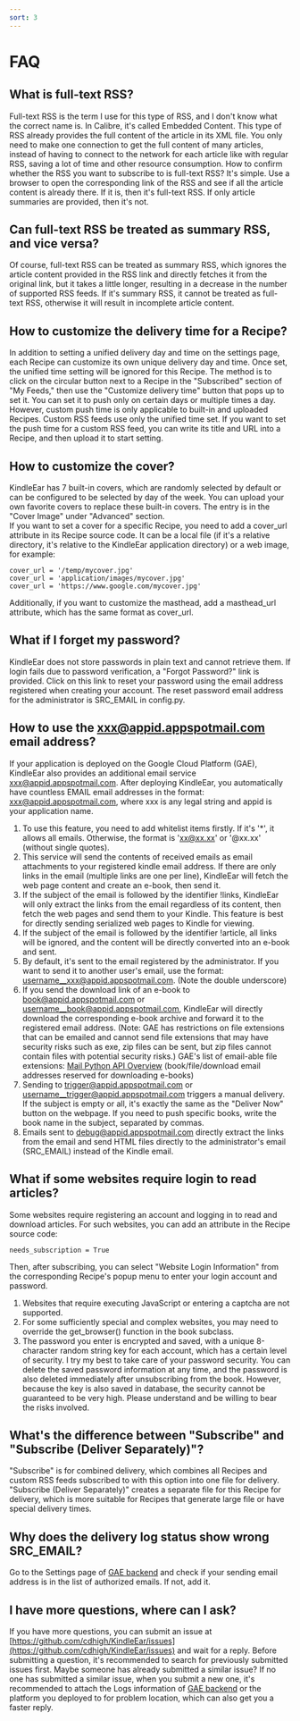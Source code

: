 ```yaml
---
sort: 3
---
```

# FAQ


## What is full-text RSS?
Full-text RSS is the term I use for this type of RSS, and I don't know what the correct name is. In Calibre, it's called Embedded Content. This type of RSS already provides the full content of the article in its XML file. You only need to make one connection to get the full content of many articles, instead of having to connect to the network for each article like with regular RSS, saving a lot of time and other resource consumption.
How to confirm whether the RSS you want to subscribe to is full-text RSS? It's simple. Use a browser to open the corresponding link of the RSS and see if all the article content is already there. If it is, then it's full-text RSS. If only article summaries are provided, then it's not.


## Can full-text RSS be treated as summary RSS, and vice versa?
Of course, full-text RSS can be treated as summary RSS, which ignores the article content provided in the RSS link and directly fetches it from the original link, but it takes a little longer, resulting in a decrease in the number of supported RSS feeds. If it's summary RSS, it cannot be treated as full-text RSS, otherwise it will result in incomplete article content.


## How to customize the delivery time for a Recipe?
In addition to setting a unified delivery day and time on the settings page, each Recipe can customize its own unique delivery day and time. Once set, the unified time setting will be ignored for this Recipe. The method is to click on the circular button next to a Recipe in the "Subscribed" section of "My Feeds," then use the "Customize delivery time" button that pops up to set it. You can set it to push only on certain days or multiple times a day.
However, custom push time is only applicable to built-in and uploaded Recipes. Custom RSS feeds use only the unified time set. If you want to set the push time for a custom RSS feed, you can write its title and URL into a Recipe, and then upload it to start setting.


## How to customize the cover?
KindleEar has 7 built-in covers, which are randomly selected by default or can be configured to be selected by day of the week. You can upload your own favorite covers to replace these built-in covers. The entry is in the "Cover Image" under "Advanced" section.  
If you want to set a cover for a specific Recipe, you need to add a cover_url attribute in its Recipe source code. It can be a local file (if it's a relative directory, it's relative to the KindleEar application directory) or a web image, for example:
```
cover_url = '/temp/mycover.jpg'
cover_url = 'application/images/mycover.jpg'
cover_url = 'https://www.google.com/mycover.jpg'
```
Additionally, if you want to customize the masthead, add a masthead_url attribute, which has the same format as cover_url.


## What if I forget my password?
KindleEar does not store passwords in plain text and cannot retrieve them. If login fails due to password verification, a "Forgot Password?" link is provided. Click on this link to reset your password using the email address registered when creating your account. The reset password email address for the administrator is SRC_EMAIL in config.py.


## How to use the xxx@appid.appspotmail.com email address?
If your application is deployed on the Google Cloud Platform (GAE), KindleEar also provides an additional email service xxx@appid.appspotmail.com. After deploying KindleEar, you automatically have countless EMAIL email addresses in the format: xxx@appid.appspotmail.com, where xxx is any legal string and appid is your application name.
1. To use this feature, you need to add whitelist items firstly. If it's '\*', it allows all emails. Otherwise, the format is 'xx@xx.xx' or '@xx.xx' (without single quotes).
2. This service will send the contents of received emails as email attachments to your registered kindle email address. If there are only links in the email (multiple links are one per line), KindleEar will fetch the web page content and create an e-book, then send it.
3. If the subject of the email is followed by the identifier !links, KindleEar will only extract the links from the email regardless of its content, then fetch the web pages and send them to your Kindle. This feature is best for directly sending serialized web pages to Kindle for viewing.
4. If the subject of the email is followed by the identifier !article, all links will be ignored, and the content will be directly converted into an e-book and sent.
5. By default, it's sent to the email registered by the administrator. If you want to send it to another user's email, use the format: username__xxx@appid.appspotmail.com. (Note the double underscore)
6. If you send the download link of an e-book to book@appid.appspotmail.com or username__book@appid.appspotmail.com, KindleEar will directly download the corresponding e-book archive and forward it to the registered email address. (Note: GAE has restrictions on file extensions that can be emailed and cannot send file extensions that may have security risks such as exe, zip files can be sent, but zip files cannot contain files with potential security risks.) GAE's list of email-able file extensions: [Mail Python API Overview](https://cloud.google.com/appengine/docs/python/mail/#Python_Sending_mail_with_attachments) (book/file/download email addresses reserved for downloading e-books)
7. Sending to trigger@appid.appspotmail.com or username__trigger@appid.appspotmail.com triggers a manual delivery. If the subject is empty or all, it's exactly the same as the "Deliver Now" button on the webpage. If you need to push specific books, write the book name in the subject, separated by commas.
8. Emails sent to debug@appid.appspotmail.com directly extract the links from the email and send HTML files directly to the administrator's email (SRC_EMAIL) instead of the Kindle email.


## What if some websites require login to read articles?
Some websites require registering an account and logging in to read and download articles. For such websites, you can add an attribute in the Recipe source code:
```
needs_subscription = True
```
Then, after subscribing, you can select "Website Login Information" from the corresponding Recipe's popup menu to enter your login account and password.
1. Websites that require executing JavaScript or entering a captcha are not supported.
2. For some sufficiently special and complex websites, you may need to override the get_browser() function in the book subclass.
3. The password you enter is encrypted and saved, with a unique 8-character random string key for each account, which has a certain level of security. I try my best to take care of your password security. You can delete the saved password information at any time, and the password is also deleted immediately after unsubscribing from the book. However, because the key is also saved in database, the security cannot be guaranteed to be very high. Please understand and be willing to bear the risks involved.


## What's the difference between "Subscribe" and "Subscribe (Deliver Separately)"?
"Subscribe" is for combined delivery, which combines all Recipes and custom RSS feeds subscribed to with this option into one file for delivery. "Subscribe (Deliver Separately)" creates a separate file for this Recipe for delivery, which is more suitable for Recipes that generate large file or have special delivery times.


## Why does the delivery log status show wrong SRC_EMAIL?
Go to the Settings page of [GAE backend](https://console.cloud.google.com/appengine) and check if your sending email address is in the list of authorized emails. If not, add it.


## I have more questions, where can I ask?
If you have more questions, you can submit an issue at [https://github.com/cdhigh/KindleEar/issues](https://github.com/cdhigh/KindleEar/issues) and wait for a reply. Before submitting a question, it's recommended to search for previously submitted issues first. Maybe someone has already submitted a similar issue? If no one has submitted a similar issue, when you submit a new one, it's recommended to attach the Logs information of [GAE backend](https://console.cloud.google.com/appengine) or the platform you deployed to for problem location, which can also get you a faster reply.
